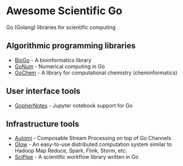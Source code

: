 # Awesome Scientific Go
Go (Golang) libraries for scientific computing

## Algorithmic programming libraries
- [BioGo](https://github.com/biogo/biogo) - A bioinformatics library
- [GoNum](https://github.com/gonum) - Numerical computing in Go
- [GoChem](http://gochem.org/) - A library for computational chemistry (cheminformatics)

## User interface tools
- [GopherNotes](https://github.com/gophergala2016/gophernotes) - Jupyter notebook support for Go

## Infrastructure tools
- [Automi](https://github.com/vladimirvivien/automi) - Composable Stream Processing on top of Go Channels
- [Glow](https://github.com/chrislusf/glow) - An easy-to-use distributed computation system similar to Hadoop Map Reduce, Spark, Flink, Storm, etc.
- [SciPipe](https://github.com/scipipe/scipipe) - A scientific workflow library written in Go
